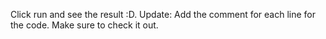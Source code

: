 Click run and see the result :D. 
Update: Add the comment for each line for the code. Make sure to check it out. 
